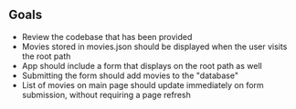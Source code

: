 ## Goals

- Review the codebase that has been provided
- Movies stored in movies.json should be displayed when the user visits the root path
- App should include a form that displays on the root path as well
- Submitting the form should add movies to the "database"
- List of movies on main page should update immediately on form submission, without requiring a page refresh
